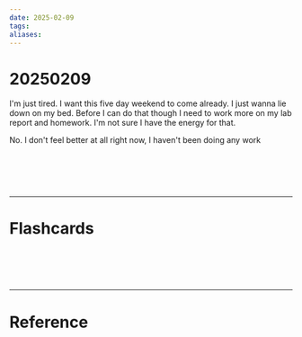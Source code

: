```yaml
---
date: 2025-02-09
tags: 
aliases:
---
```

# 20250209
I'm just tired. I want this five day weekend to come already. I just wanna lie down on my bed. Before I can do that though I need to work more on my lab report and homework. I'm not sure I have the energy for that.

No. I don't feel better at all right now, I haven't been doing any work

# ‌
---
# Flashcards


# ‌
---
# Reference
